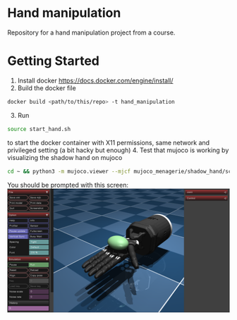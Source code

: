 # Hand manipulation
Repository for a hand manipulation project from a course.

# Getting Started

1. Install docker https://docs.docker.com/engine/install/
2. Build the docker file
```bash
docker build <path/to/this/repo> -t hand_manipulation
```
3. Run 
```bash
source start_hand.sh
```
to start the docker container with X11 permissions, same network and privileged setting (a bit hacky but enough)
4. Test that mujoco is working by visualizing the shadow hand on mujoco
```bash
cd ~ && python3 -m mujoco.viewer --mjcf mujoco_menagerie/shadow_hand/scene_left.xml
```
You should be prompted with this screen:
![hand_screenshot](hand_screenshot.png)
